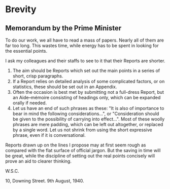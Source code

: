 # Brevity

## Memorandum by the Prime Minister

To do our work, we all have to read a mass of papers.
Nearly all of them are far too long. This wastes time, while energy has to be spent in looking for the essential points.

I ask my colleagues and their staffs to see to it that their Reports are shorter.

1. The aim should be Reports which set out the main points in a series of short, crisp paragraphs.
2. If a Report relies on detailed analysis of some complicated factors, or on statistics, these should be set out in an Appendix.
3. Often the occasion is best met by submitting not a full-dress Report, but an Aide–mémoire consisting of headings only, which can be expanded orally if needed.
4. Let us have an end of such phrases as these:
"It is also of importance to bear in mind the following considerations...", or
"Consideration should be given to the possibility of carrying into effect...".
Most of these woolly phrases are mere padding, which can be left out altogether, or replaced by a single word. Let us not shrink from using the short expressive phrase, even if it is conversational.

Reports drawn up on the lines I propose may at first seem rough as compared with the flat surface of official jargon. But the saving in time will be great, while the discipline of setting out the real points concisely will prove an aid to clearer thinking.

W.S.C.

10, Downing Street.
9th August, 1940.

